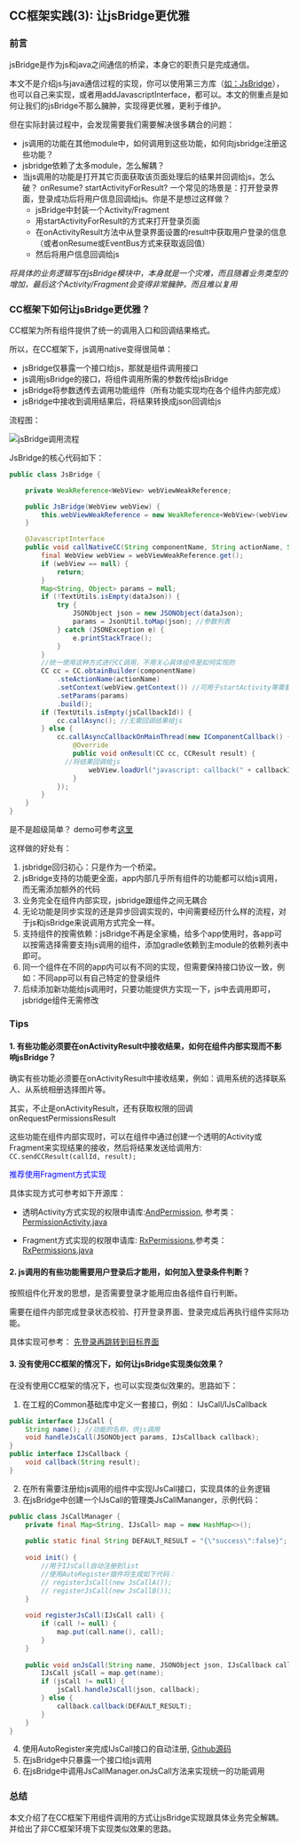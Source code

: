 ## CC框架实践(3): 让jsBridge更优雅

### 前言

jsBridge是作为js和java之间通信的桥梁，本身它的职责只是完成通信。

本文不是介绍js与java通信过程的实现，你可以使用第三方库（[如：JsBridge](https://github.com/lzyzsd/JsBridge)），也可以自己来实现，或者用addJavascriptInterface，都可以。本文的侧重点是如何让我们的jsBridge不那么臃肿，实现得更优雅，更利于维护。

但在实际封装过程中，会发现需要我们需要解决很多耦合的问题：

- js调用的功能在其他module中，如何调用到这些功能，如何向jsbridge注册这些功能？
- jsbridge依赖了太多module，怎么解耦？
- 当js调用的功能是打开其它页面获取该页面处理后的结果并回调给js，怎么破？ onResume? startActivityForResult? 一个常见的场景是：打开登录界面，登录成功后将用户信息回调给js。你是不是想过这样做？
    - jsBridge中封装一个Activity/Fragment
    - 用startActivityForResult的方式来打开登录页面
    - 在onActivityResult方法中从登录界面设置的result中获取用户登录的信息（或者onResume或EventBus方式来获取返回值）
    - 然后将用户信息回调给js
    
*将具体的业务逻辑写在jsBridge模块中，本身就是一个灾难，而且随着业务类型的增加，最后这个Activity/Fragment会变得非常臃肿，而且难以复用*
    
### CC框架下如何让jsBridge更优雅？

CC框架为所有组件提供了统一的调用入口和回调结果格式。

所以，在CC框架下，js调用native变得很简单：
- jsBridge仅暴露一个接口给js，那就是组件调用接口
- js调用jsBridge的接口，将组件调用所需的参数传给jsBridge
- jsBridge将参数透传去调用功能组件（所有功能实现均在各个组件内部完成）
- jsBridge中接收到调用结果后，将结果转换成json回调给js

流程图：

![jsBridge调用流程](https://user-gold-cdn.xitu.io/2017/12/25/1608ca156a8b8517?w=559&h=446&f=png&s=16869)

JsBridge的核心代码如下：
```java
public class JsBridge {

    private WeakReference<WebView> webViewWeakReference;

    public JsBridge(WebView webView) {
        this.webViewWeakReference = new WeakReference<WebView>(webView);
    }

    @JavascriptInterface
    public void callNativeCC(String componentName, String actionName, String dataJson, final String callbackId) {
        final WebView webView = webViewWeakReference.get();
        if (webView == null) {
            return;
        }
        Map<String, Object> params = null;
        if (!TextUtils.isEmpty(dataJson)) {
            try {
                JSONObject json = new JSONObject(dataJson);
                params = JsonUtil.toMap(json); //参数列表
            } catch (JSONException e) {
                e.printStackTrace();
            }
        }
        //统一使用这种方式进行CC调用，不用关心具体组件是如何实现的
        CC cc = CC.obtainBuilder(componentName)
            .steActionName(actionName)
            .setContext(webView.getContext()) //可用于startActivity等需要Context的功能
            .setParams(params)
            .build();
        if (TextUtils.isEmpty(jsCallbackId)) {
            cc.callAsync(); //无需回调结果给js
        } else {
            cc.callAsyncCallbackOnMainThread(new IComponentCallback() {
                @Override
                public void onResult(CC cc, CCResult result) {
              //将结果回调给js
                    webView.loadUrl("javascript: callback(" + callbackId + "," + result + ")"); 
                }
            });
        }
    }
}

```

是不是超级简单？ demo可参考[这里][jsbridge_demo]

这样做的好处有：
1. jsbridge回归初心：只是作为一个桥梁。
2. jsBridge支持的功能更全面，app内部几乎所有组件的功能都可以给js调用，而无需添加额外的代码
3. 业务完全在组件内部实现，jsbridge跟组件之间无耦合
4. 无论功能是同步实现的还是异步回调实现的，中间需要经历什么样的流程，对于js和jsBridge来说调用方式完全一样。
5. 支持组件的按需依赖：jsBridge不再是全家桶，给多个app使用时，各app可以按需选择需要支持js调用的组件，添加gradle依赖到主module的依赖列表中即可。
6. 同一个组件在不同的app内可以有不同的实现，但需要保持接口协议一致，例如：不同app可以有自己特定的登录组件
7. 后续添加新功能给js调用时，只要功能提供方实现一下，js中去调用即可，jsbridge组件无需修改

### Tips


#### 1. 有些功能必须要在onActivityResult中接收结果，如何在组件内部实现而不影响jsBridge？
确实有些功能必须要在onActivityResult中接收结果，例如：调用系统的选择联系人、从系统相册选择图片等。

其实，不止是onActivityResult，还有获取权限的回调onRequestPermissionsResult

这些功能在组件内部实现时，可以在组件中通过创建一个透明的Activity或Fragment来实现结果的接收，然后将结果发送给调用方: `CC.sendCCResult(callId, result);`

<font color=blue>推荐使用Fragment方式实现</font>

具体实现方式可参考如下开源库：

- 透明Activity方式实现的权限申请库:[AndPermission][1], 参考类：[PermissionActivity.java][2]

- Fragment方式实现的权限申请库: [RxPermissions][3],参考类：[RxPermissions.java][4]  

#### 2. js调用的有些功能需要用户登录后才能用，如何加入登录条件判断？

按照组件化开发的思想，是否需要登录才能用应由各组件自行判断。

需要在组件内部完成登录状态校验、打开登录界面、登录完成后再执行组件实际功能。

具体实现可参考： [先登录再跳转到目标界面][5]

#### 3. 没有使用CC框架的情况下，如何让jsBridge实现类似效果？
在没有使用CC框架的情况下，也可以实现类似效果的。思路如下：

1. 在工程的Common基础库中定义一套接口，例如： IJsCall/IJsCallback
```java
public interface IJsCall {
    String name(); //功能的名称，供js调用
    void handleJsCall(JSONObject params, IJsCallback callback);
}
public interface IJsCallback {
    void callback(String result);
}
```
2. 在所有需要注册给js调用的组件中实现IJsCall接口，实现具体的业务逻辑
3. 在jsBridge中创建一个IJsCall的管理类JsCallMananger，示例代码：

```java
public class JsCallManager {
    private final Map<String, IJsCall> map = new HashMap<>();
    
    public static final String DEFAULT_RESULT = "{\"success\":false}";
    
    void init() {
        //用于IJsCall自动注册到list
        //使用AutoRegister插件将生成如下代码：
        // registerJsCall(new JsCallA());
        // registerJsCall(new JsCallB());
    }
    
    void registerJsCall(IJsCall call) {
        if (call != null) {
            map.put(call.name(), call);
        }
    }
    
    public void onJsCall(String name, JSONObject json, IJsCallback callback) {
        IJsCall jsCall = map.get(name);
        if (jsCall != null) {
            jsCall.handleJsCall(json, callback);
        } else {
            callback.callback(DEFAULT_RESULT);
        }
    }
}
```
4. 使用AutoRegister来完成IJsCall接口的自动注册, [Github源码](https://github.com/luckybilly/AutoRegister)
5. 在jsBridge中只暴露一个接口给js调用
6. 在jsBridge中调用JsCallManager.onJsCall方法来实现统一的功能调用


### 总结


本文介绍了在CC框架下用组件调用的方式让jsBridge实现跟具体业务完全解耦。并给出了非CC框架环境下实现类似效果的思路。

[jsbridge_demo]: https://github.com/luckybilly/CC/blob/master/demo_component_jsbridge/src/main/java/com/billy/cc/demo/component/jsbridge/BridgeWebViewHelper.java
[1]: https://github.com/yanzhenjie/AndPermission
[2]: https://github.com/yanzhenjie/AndPermission/blob/master/permission/src/main/java/com/yanzhenjie/permission/PermissionActivity.java
[3]: https://github.com/tbruyelle/RxPermissions
[4]: https://github.com/tbruyelle/RxPermissions/blob/master/lib/src/main/java/com/tbruyelle/rxpermissions/RxPermissions.java
[5]: #/practice_1



